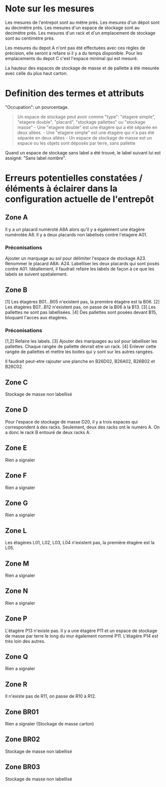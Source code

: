 # Note sur les mesures

Les mesures de l'entrepot sont au mètre près.
Les mesures d'un dépot sont au decimètre près.
Les mesures d'un espace de stockage sont au decimètre près.
Les mesures d'un rack et d'un emplacement de stockage sont au centimètre près.

Les mesures du depot A n'ont pas été effectuées avec ces règles de précision, elle seront à refaire si il y a du temps disponible.
Pour les emplacements du depot C c'est l'espace minimal qui est mesuré.

La hauteur des espaces de stockage de masse et de pallette à été mesurée avec celle du plus haut carton.

# Definition des termes et attributs

"Occupation": un pourcentage.

> Un espace de stockage peut avoir comme "type": "etagere simple", "etagere double", "placard", "stockage pallettes" ou "stockage masse"
    - Une "etagere double" est une étagère qui a été séparée en deux allées.
    - Une "etagere simple" est une étagère qui n'a pas été séparée en deux allées
    - Un espace de stockage de masse est un espace ou les objets sont déposés par terre, sans pallette

Quand un espace de stockage sans label a été trouvé, le label suivant lui est assigné: "Sans label *nombre*".

# Erreurs potentielles constatées / éléments à éclairer dans la configuration actuelle de l'entrepôt

## Zone A

Il y a un placard numéroté A8A alors qu'il y a également une étagère numérotée A8.
Il y a deux placards non labelisés contre l'etagere A01.

### Préconisations

Ajouter un marquage au sol pour délimiter l'espace de stockage A23.
Renommer le placard A8A: A24.
Labelliser les deux placards qui sont posés contre A01.
Idéallement, il faudrait refaire les labels de façon à ce que les labels se suivent spatialement.

## Zone B

[1] Les étagères B01...B05 n'existent pas, la première étagère est la B06.
[2] Les étagères B07...B12 n'existent pas, on passe de la B06 à la B13.
[3] Les pallettes ne sont pas labellisées.
[4] Des pallettes sont posées devant B15, bloquant l'acces aux étagères.

### Préconisations

[1,2] Refaire les labels.
[3] Ajouter des marquages au sol pour labelliser les pallettes. Chaque rangée de pallette devrait etre un rack.
[4] Enlever cette rangée de pallettes et mettre les boites qui y sont sur les autres rangées.

Il faudrait peut-etre rajouter une planche en B26D02, B26A02, B26B02 et B26C02.

## Zone C

Stockage de masse non labellisé

## Zone D

Pour l'espace de stockage de masse D20, il y a trois espaces qui correspondent à des racks. Seulement, deux des racks ont le numéro A. On a donc le rack B entouré de deux racks A.

## Zone E

Rien a signaler

## Zone F

Rien a signaler

## Zone G

Rien a signaler

## Zone L

Les étagères L01, L02, L03, L04 n'existent pas, la première étagère est la L05.

## Zone M

Rien a signaler

## Zone N

Rien a signaler

## Zone P

L'étagère P13 n'existe pas.
Il y a une étagère P11 et un espace de stockage de masse par terre le long du mur également nommé P11.
L'étagère P14 est très loin des autres.

## Zone Q

Rien a signaler

## Zone R

Il n'existe pas de R11, on passe de R10 à R12.

## Zone BR01

Rien a signaler (Stockage de masse carton)

## Zone BR02

Stockage de masse non labellisé

## Zone BR03

Stockage de masse non labellisé
